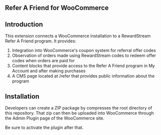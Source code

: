 Refer A Friend for WooCommerce
-----------------------

Introduction
-----------------------
This extension connects a WooCommerce installation to a RewardStream Refer A Friend program. It provides:

1. Integration into WooCommerce's coupon system for referral offer codes
2. Observation of orders made using RewardStream codes to redeem offer codes when orders are paid for
3. Content blocks that provide access to the Refer A Friend program in My Account and after making purchases
4. A CMS page located at /refer that provides public information about the program

Installation
-----------------------
Developers can create a ZIP package by compresses the root directory of this repository. That zip can then be uploaded into WooCommerce through the Admin Plugin page of the WooCommerce site.

Be sure to activate the plugin after that.